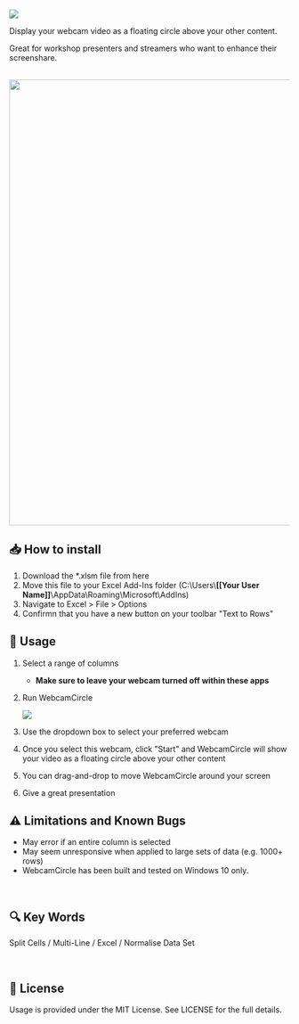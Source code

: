 <br />

![](images/header.png)

Display your webcam video as a floating circle above your other content.

Great for workshop presenters and streamers who want to enhance their screenshare.

<br />

<img src="images/screenshot.png" width="800" />

<br />

## 📥 How to install
1. Download the *.xlsm file from here
2. Move this file to your Excel Add-Ins folder (C:\Users\\**[[Your User Name]]**\AppData\Roaming\Microsoft\AddIns)
3. Navigate to Excel > File > Options
4. Confirmn that you have a new button on your toolbar "Text to Rows"

## 📝 Usage

1. Select a range of columns
    - **Make sure to leave your webcam turned off within these apps**
2. Run WebcamCircle

   ![](images/select.jpg)
3. Use the dropdown box to select your preferred webcam
4. Once you select this webcam, click "Start" and WebcamCircle will show your video as a floating circle above your other content

5. You can drag-and-drop to move WebcamCircle around your screen
6. Give a great presentation

## ⚠️ Limitations and Known Bugs

- May error if an entire column is selected
- May seem unresponsive when applied to large sets of data (e.g. 1000+ rows)
- WebcamCircle has been built and tested on Windows 10 only.

<br />

## 🔍 Key Words

Split Cells / Multi-Line / Excel / Normalise Data Set

<br />

## 🎨 License

Usage is provided under the MIT License. See LICENSE for the full details.

<br />
